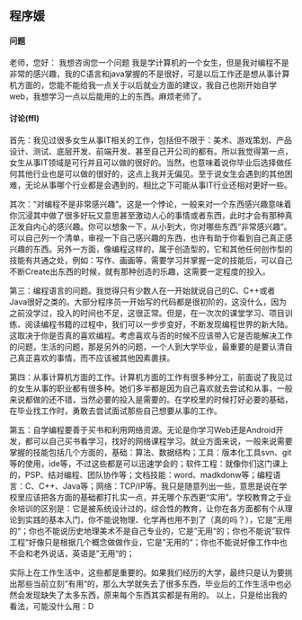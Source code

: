## 程序媛

#### 问题
老师，您好：
我想咨询您一个问题 我是学计算机的一个女生，但是我对编程不是非常的感兴趣，我的C语言和java掌握的不是很好，可是以后工作还是想从事计算机方面的，您能不能给我一点关于以后就业方面的建议，我自己也刚开始自学web，我想学习一点以后能用的上的东西。麻烦老师了。

#### 讨论(ffl)
首先：我见过很多女生从事IT相关的工作，包括但不限于：美术、游戏策划、产品设计、测试、底层开发、前端开发、甚至自己开公司的都有。所以我觉得第一点，女生从事IT领域是可行并且可以做的很好的。当然，也意味着说你毕业后选择做任何其他行业也是可以做的很好的，这点上我并无偏见。至于说女生会遇到的其他困难，无论从事哪个行业都是会遇到的，相比之下可能从事IT行业还相对更好一些。

其次：“对编程不是非常感兴趣”。这是一个悖论，一般来对一个东西感兴趣意味着你沉浸其中做了很多好玩又意思甚至激动人心的事情或者东西，此时才会有那种真正发自内心的感兴趣。你可以想象一下，从小到大，你对哪些东西“非常感兴趣”。可以自己列一个清单，审视一下自己感兴趣的东西，也许有助于你看到自己真正感兴趣的东西。另外一方面，像编程这样的，属于创造型的，它和其他任何创作型的技能有共通之处，例如：写作、画画等，需要学习并掌握一定的技能后，可以自己不断Create出东西的时候，就有那种创造的乐趣，这需要一定程度的投入。

第三：编程语言的问题。我觉得只有少数人在一开始就说自己的C、C++或者Java很好之类的。大部分程序员一开始写的代码都是很初阶的，这没什么，因为之前没学过，投入的时间也不足，这很正常。但是，在一次次的课堂学习、项目训练、阅读编程书籍的过程中，我们可以一步步变好，不断发现编程世界的新大陆。这取决于你是否真的喜欢编程。考虑喜欢与否的时候不应该带入它是否能解决工作的问题，生活的问题，那是另外的问题，一个人到大学毕业，最重要的是要认清自己真正喜欢的事情，而不应该被其他因素裹挟。

第四：从事计算机方面的工作。计算机方面的工作有很多种分工，前面说了我见过的女生从事的职业都有很多种。她们多半都是因为自己喜欢就去尝试和从事，一般来说都做的还不错，当然必要的投入是需要的。在学校里的时候打好必要的基础，在毕业找工作时，勇敢去尝试面试那些自己想要从事的工作。

第五：自学编程要善于买书和利用网络资源。无论是你学习Web还是Android开发，都可以自己买书看学习，找好的网络课程学习。就业方面来说，一般来说需要掌握的技能包括几个方面的，基础：算法、数据结构；工具：版本化工具svn、git等的使用，ide等，不过这些都是可以迅速学会的；软件工程：就像你们这门课上的，PSP、结对编程、团队协作等；文档技能：word、madkdonw等；编程语言：C、C++、Java等；网络：TCP/IP等。我只是随意列出一些，意思是说在学校里应该把各方面的基础都打扎实一点，并无哪个东西更“实用”。学校教育之于业余培训的区别是：它是被系统设计过的，综合性的教育，让你在各方面都有个从理论到实践的基本入门，你不能说物理、化学再也用不到了（真的吗？），它是”无用的“；你也不能说历史地理美术不是自己专业的，它是”无用“的；你也不能说”软件工程“好像只是根据几个概念做做作业，它是”无用的“；你也不能说好像工作中也不会和老外说话，英语是”无用“的；

实际上在工作生活中，这些都是重要的。如果我们经历的大学，最终只是认为要挑出那些当前立刻”有用“的，那么大学就失去了很多东西，毕业后的工作生活中也必然会发现缺失了太多东西，原来每个东西其实都是有用的。
以上，只是给出我的看法，可能没什么用：D
